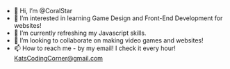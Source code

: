 - 👋 Hi, I’m @CoralStar
- 👀 I’m interested in learning Game Design and Front-End Development for websites!
- 🌱 I’m currently refreshing my Javascript skills.
- 💞️ I’m looking to collaborate on making video games and websites!
- 📫 How to reach me - by my email! I check it every hour! KatsCodingCorner@gmail.com

<!---
CoralStar/CoralStar is a ✨ special ✨ repository because its `README.md` (this file) appears on your GitHub profile.
You can click the Preview link to take a look at your changes.
--->
